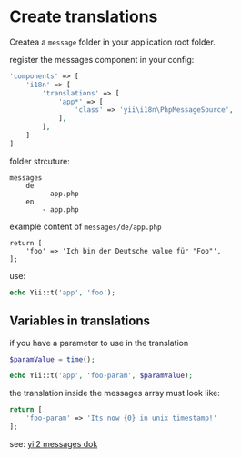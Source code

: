 Create translations
====================
Createa a `message` folder in your application root folder. 

register the messages component in your config:
```php
'components' => [
    'i18n' => [
        'translations' => [
            'app*' => [
                'class' => 'yii\i18n\PhpMessageSource',
            ],
        ],
    ]
]
```

folder strcuture:
```
messages
	de
		- app.php
	en
		- app.php
```

example content of `messages/de/app.php`
```
return [
    'foo' => 'Ich bin der Deutsche value für "Foo"',
];
```

use:
```php
echo Yii::t('app', 'foo');
```

Variables in translations
--------------------------
if you have a parameter to use in the translation
```php
$paramValue = time();

echo Yii::t('app', 'foo-param', $paramValue);
```

the translation inside the messages array must look like:
```php
return [
	'foo-param' => 'Its now {0} in unix timestamp!'
];
```
see: [yii2 messages dok](https://github.com/yiisoft/yii2/blob/master/docs/guide/tutorial-i18n.md)